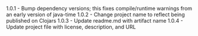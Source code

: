 1.0.1  - Bump dependency versions; this fixes compile/runtime warnings from an early version of java-time
1.0.2  - Change project name to reflect being published on Clojars
1.0.3  - Update readme.md with artifact name
1.0.4  - Update project file with license, description, and URL